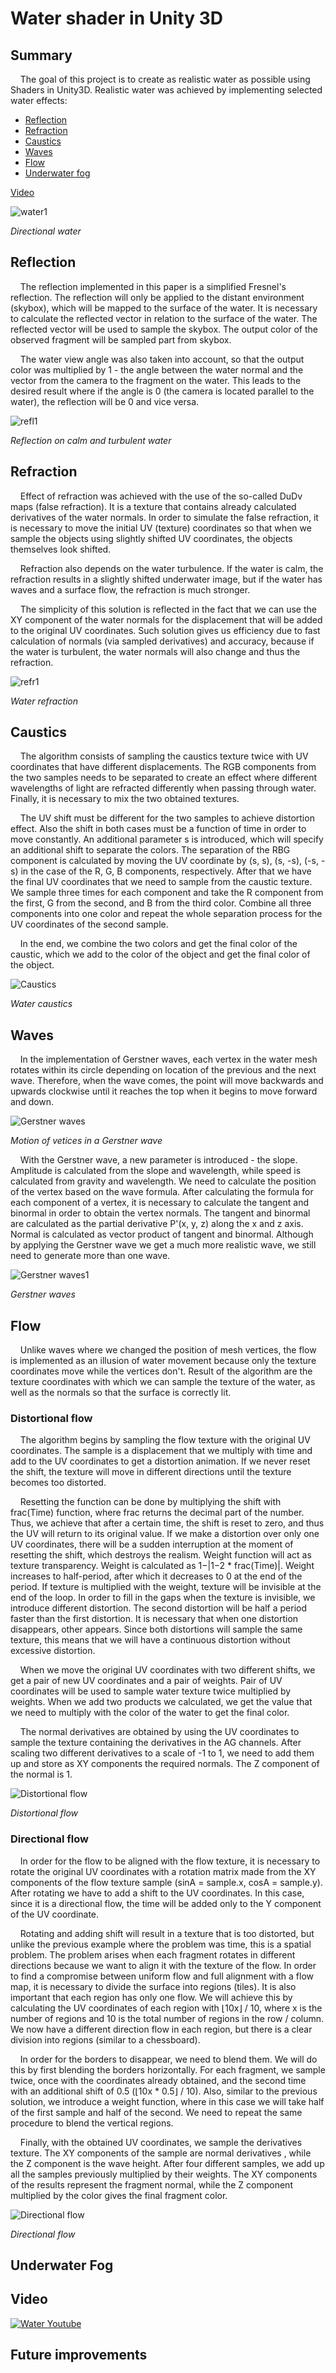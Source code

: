 # Water shader in Unity 3D

## Summary
&nbsp;&nbsp;&nbsp;&nbsp;The goal of this project is to create as realistic water as possible using Shaders in Unity3D. Realistic water was achieved by implementing selected water effects:
* [Reflection](https://github.com/leonjovanovic/unity-water-shader/blob/main/README.md#reflection)
* [Refraction](https://github.com/leonjovanovic/unity-water-shader/blob/main/README.md#refraction)
* [Caustics](https://github.com/leonjovanovic/unity-water-shader/blob/main/README.md#caustics)
* [Waves](https://github.com/leonjovanovic/unity-water-shader/blob/main/README.md#waves)
* [Flow](https://github.com/leonjovanovic/unity-water-shader/blob/main/README.md#flow)
* [Underwater fog](https://github.com/leonjovanovic/unity-water-shader/blob/main/README.md#underwater-fog)

[Video](https://github.com/leonjovanovic/unity-water-shader/blob/main/README.md#video)

![water1](images/total1.png)

*Directional water*

## Reflection
&nbsp;&nbsp;&nbsp;&nbsp;The reflection implemented in this paper is a simplified Fresnel's reflection. The reflection will only be applied to the distant environment (skybox), which will be mapped to the surface of the water. It is necessary to calculate the reflected vector in relation to the surface of the water. The reflected vector will be used to sample the skybox. The output color of the observed fragment will be sampled part from skybox.

&nbsp;&nbsp;&nbsp;&nbsp;The water view angle was also taken into account, so that the output color was multiplied by 1 - the angle between the water normal and the vector from the camera to the fragment on the water. This leads to the desired result where if the angle is 0 (the camera is located parallel to the water), the reflection will be 0 and vice versa.

![refl1](images/reflection1.png)

*Reflection on calm and turbulent water*

## Refraction

&nbsp;&nbsp;&nbsp;&nbsp;Effect of refraction was achieved with the use of the so-called DuDv maps (false refraction). It is a texture that contains already calculated derivatives of the water normals. In order to simulate the false refraction, it is necessary to move the initial UV (texture) coordinates so that when we sample the objects using slightly shifted UV coordinates, the objects themselves look shifted.

&nbsp;&nbsp;&nbsp;&nbsp;Refraction also depends on the water turbulence. If the water is calm, the refraction results in a slightly shifted underwater image, but if the water has waves and a surface flow, the refraction is much stronger.

&nbsp;&nbsp;&nbsp;&nbsp;The simplicity of this solution is reflected in the fact that we can use the XY component of the water normals for the displacement that will be added to the original UV coordinates. Such solution gives us efficiency due to fast calculation of normals (via sampled derivatives) and accuracy, because if the water is turbulent, the water normals will also change and thus the refraction. 

![refr1](images/refraction1.png)

*Water refraction*

## Caustics

&nbsp;&nbsp;&nbsp;&nbsp;The algorithm consists of sampling the caustics texture twice with UV coordinates that have different displacements. The RGB components from the two samples needs to be separated to create an effect where different wavelengths of light are refracted differently when passing through water. Finally, it is necessary to mix the two obtained textures.

&nbsp;&nbsp;&nbsp;&nbsp;The UV shift must be different for the two samples to achieve distortion effect. Also the shift in both cases must be a function of time in order to move constantly. An additional parameter s is introduced, which will specify an additional shift to separate the colors. The separation of the RBG component is calculated by moving the UV coordinate by (s, s), (s, -s), (-s, -s) in the case of the R, G, B components, respectively. After that we have the final UV coordinates that we need to sample from the caustic texture. We sample three times for each component and take the R component from the first, G from the second, and B from the third color. Combine all three components into one color and repeat the whole separation process for the UV coordinates of the second sample.

&nbsp;&nbsp;&nbsp;&nbsp;In the end, we combine the two colors and get the final color of the caustic, which we add to the color of the object and get the final color of the object. 

![Caustics](images/caustics.png)

*Water caustics*

## Waves

&nbsp;&nbsp;&nbsp;&nbsp;In the implementation of Gerstner waves, each vertex in the water mesh rotates within its circle depending on location of the previous and the next wave. Therefore, when the wave comes, the point will move backwards and upwards clockwise until it reaches the top when it begins to move forward and down.
 
![Gerstner waves](images/waves1.png)

*Motion of vetices in a Gerstner wave*

&nbsp;&nbsp;&nbsp;&nbsp;With the Gerstner wave, a new parameter is introduced - the slope. Amplitude is calculated from the slope and wavelength, while speed is calculated from gravity and wavelength. We need to calculate the position of the vertex based on the wave formula. After calculating the formula for each component of a vertex, it is necessary to calculate the tangent and binormal in order to obtain the vertex normals. The tangent and binormal are calculated as the partial derivative P'(x, y, z) along the x and z axis. Normal is calculated as vector product of tangent and binormal. Although by applying the Gerstner wave we get a much more realistic wave, we still need to generate more than one wave. 

![Gerstner waves1](images/waves.png)

*Gerstner waves*

## Flow

&nbsp;&nbsp;&nbsp;&nbsp;Unlike waves where we changed the position of mesh vertices, the flow is implemented as an illusion of water movement because only the texture coordinates move while the vertices don't. Result of the algorithm are the texture coordinates with which we can sample the texture of the water, as well as the normals so that the surface is correctly lit. 

### Distortional flow

&nbsp;&nbsp;&nbsp;&nbsp;The algorithm begins by sampling the flow texture with the original UV coordinates. The sample is a displacement that we multiply with time and add to the UV coordinates to get a distortion animation. If we never reset the shift, the texture will move in different directions until the texture becomes too distorted.

&nbsp;&nbsp;&nbsp;&nbsp;Resetting the function can be done by multiplying the shift with frac(Time) function, where frac returns the decimal part of the number. Thus, we achieve that after a certain time, the shift is reset to zero, and thus the UV will return to its original value. If we make a distortion over only one UV coordinates, there will be a sudden interruption at the moment of resetting the shift, which destroys the realism. Weight function will act as texture transparency. Weight is calculated as 1−|1−2 * frac(Time)|. Weight increases to half-period, after which it decreases to 0 at the end of the period. If texture is multiplied with the weight, texture will be invisible at the end of the loop.
In order to fill in the gaps when the texture is invisible, we introduce different distortion. The second distortion will be half a period faster than the first distortion. It is necessary that when one distortion disappears, other appears. Since both distortions will sample the same texture, this means that we will have a continuous distortion without excessive distortion.
 
&nbsp;&nbsp;&nbsp;&nbsp;When we move the original UV coordinates with two different shifts, we get a pair of new UV coordinates and a pair of weights. Pair of UV coordinates will be used to sample water texture twice multiplied by weights. When we add two products we calculated, we get the value that we need to multiply with the color of the water to get the final color.

&nbsp;&nbsp;&nbsp;&nbsp;The normal derivatives are obtained by using the UV coordinates to sample the texture containing the derivatives in the AG channels. After scaling two different derivatives to a scale of -1 to 1, we need to add them up and store as XY components the required normals. The Z component of the normal is 1. 

![Distortional flow](images/flow2.png)

*Distortional flow*

### Directional flow

&nbsp;&nbsp;&nbsp;&nbsp;In order for the flow to be aligned with the flow texture, it is necessary to rotate the original UV coordinates with a rotation matrix made from the XY components of the flow texture sample (sinA = sample.x, cosA = sample.y). After rotating we have to add a shift to the UV coordinates. In this case, since it is a directional flow, the time will be added only to the Y component of the UV coordinate.

&nbsp;&nbsp;&nbsp;&nbsp;Rotating and adding shift will result in a texture that is too distorted, but unlike the previous example where the problem was time, this is a spatial problem. The problem arises when each fragment rotates in different directions because we want to align it with the texture of the flow. In order to find a compromise between uniform flow and full alignment with a flow map, it is necessary to divide the surface into regions (tiles). It is also important that each region has only one flow. We will achieve this by calculating the UV coordinates of each region with ⌊10x⌋ / 10, where x is the number of regions and 10 is the total number of regions in the row / column. We now have a different direction flow in each region, but there is a clear division into regions (similar to a chessboard).

&nbsp;&nbsp;&nbsp;&nbsp;In order for the borders to disappear, we need to blend them. We will do this by first blending the borders horizontally. For each fragment, we sample twice, once with the coordinates already obtained, and the second time with an additional shift of 0.5 (⌊10x * 0.5⌋ / 10). Also, similar to the previous solution, we introduce a weight function, where in this case we will take half of the first sample and half of the second. We need to repeat the same procedure to blend the vertical regions.

&nbsp;&nbsp;&nbsp;&nbsp;Finally, with the obtained UV coordinates, we sample the derivatives texture. The XY components of the sample are normal derivatives , while the Z component is the wave height. After four different samples, we add up all the samples previously multiplied by their weights. The XY components of the results represent the fragment normal, while the Z component multiplied by the color gives the final fragment color. 

![Directional flow](images/flow1.png)

*Directional flow*

## Underwater Fog

## Video

[![Water Youtube](images/water_youtube.png)](https://youtu.be/tFkYjNdJcms)

## Future improvements


